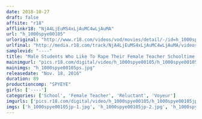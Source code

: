 ```yaml
---
date: 2018-10-27
draft: false
affsite: "r18"
afflinkr18: "NjA4LjEuMS4xLjAuMC4wLjAuMA"
url: "h_1000spye00105"
urloriginal: "http://www.r18.com/videos/vod/movies/detail/-/id=h_1000spye00105"
urlfinal: "http://media.r18.com/track/NjA4LjEuMS4xLjAuMC4wLjAuMA/videos/vod/movies/detail/-/id=h_1000spye00105"
samplevid: "----"
title: "Male Students Who Like To Rape Their Female Teacher Schooltime Lust Inside The Bathrooms After School"
mainimgurl: "pics.r18.com/digital/video/h_1000spye00105/h_1000spye00105ps.jpg"
mainimgs: "h_1000spye00105ps.jpg"
releasedate: "Nov. 18, 2016"
duration: 89
productioncomp: "SPYEYE"
girls: ['----']
categories: ['School', 'Female Teacher', 'Reluctant', 'Voyeur']
imgurls: ['pics.r18.com/digital/video/h_1000spye00105/h_1000spye00105jp-1.jpg', 'pics.r18.com/digital/video/h_1000spye00105/h_1000spye00105jp-2.jpg', 'pics.r18.com/digital/video/h_1000spye00105/h_1000spye00105jp-3.jpg', 'pics.r18.com/digital/video/h_1000spye00105/h_1000spye00105jp-4.jpg', 'pics.r18.com/digital/video/h_1000spye00105/h_1000spye00105jp-5.jpg', 'pics.r18.com/digital/video/h_1000spye00105/h_1000spye00105jp-6.jpg', 'pics.r18.com/digital/video/h_1000spye00105/h_1000spye00105jp-7.jpg', 'pics.r18.com/digital/video/h_1000spye00105/h_1000spye00105jp-8.jpg', 'pics.r18.com/digital/video/h_1000spye00105/h_1000spye00105jp-9.jpg', 'pics.r18.com/digital/video/h_1000spye00105/h_1000spye00105jp-10.jpg', 'pics.r18.com/digital/video/h_1000spye00105/h_1000spye00105jp-11.jpg', 'pics.r18.com/digital/video/h_1000spye00105/h_1000spye00105jp-12.jpg', 'pics.r18.com/digital/video/h_1000spye00105/h_1000spye00105jp-13.jpg', 'pics.r18.com/digital/video/h_1000spye00105/h_1000spye00105jp-14.jpg', 'pics.r18.com/digital/video/h_1000spye00105/h_1000spye00105jp-15.jpg', 'pics.r18.com/digital/video/h_1000spye00105/h_1000spye00105jp-16.jpg', 'pics.r18.com/digital/video/h_1000spye00105/h_1000spye00105jp-17.jpg', 'pics.r18.com/digital/video/h_1000spye00105/h_1000spye00105jp-18.jpg', 'pics.r18.com/digital/video/h_1000spye00105/h_1000spye00105jp-19.jpg', 'pics.r18.com/digital/video/h_1000spye00105/h_1000spye00105jp-20.jpg']
imgs: ['h_1000spye00105jp-1.jpg', 'h_1000spye00105jp-2.jpg', 'h_1000spye00105jp-3.jpg', 'h_1000spye00105jp-4.jpg', 'h_1000spye00105jp-5.jpg', 'h_1000spye00105jp-6.jpg', 'h_1000spye00105jp-7.jpg', 'h_1000spye00105jp-8.jpg', 'h_1000spye00105jp-9.jpg', 'h_1000spye00105jp-10.jpg', 'h_1000spye00105jp-11.jpg', 'h_1000spye00105jp-12.jpg', 'h_1000spye00105jp-13.jpg', 'h_1000spye00105jp-14.jpg', 'h_1000spye00105jp-15.jpg', 'h_1000spye00105jp-16.jpg', 'h_1000spye00105jp-17.jpg', 'h_1000spye00105jp-18.jpg', 'h_1000spye00105jp-19.jpg', 'h_1000spye00105jp-20.jpg']
---
```

